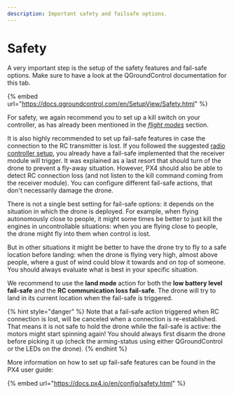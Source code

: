 ```yaml
---
description: Important safety and failsafe options.
---
```


# Safety

A very important step is the setup of the safety features and fail-safe options. Make sure to have a look at the QGroundControl documentation for this tab.

{% embed url="https://docs.qgroundcontrol.com/en/SetupView/Safety.html" %}

For safety, we again recommend you to set up a kill switch on your controller, as has already been mentioned in the [_flight modes_](radio-and-flight-modes.md) section.

It is also highly recommended to set up fail-safe features in case the connection to the RC transmitter is lost. If you followed the suggested [radio controller setup](../radio-controller-setup.md#setting-up-connections-loss-failsafe), you already have a fail-safe implemented that the receiver module will trigger. It was explained as a last resort that should turn of the drone to prevent a fly-away situation. However, PX4 should also be able to detect RC connection loss \(and not listen to the kill command coming from the receiver module\). You can configure different fail-safe actions, that don't necessarily damage the drone.

There is not a single best setting for fail-safe options: it depends on the situation in which the drone is deployed. For example, when flying autonomously close to people, it might some times be better to just kill the engines in uncontrollable situations: when you are flying close to people, the drone might fly into them when control is lost. 

But in other situations it might be better to have the drone try to fly to a safe location before landing: when the drone is flying very high, almost above people, where a gust of wind could blow it towards and on top of someone. You should always evaluate what is best in your specific situation.

We recommend to use the **land mode** action for both the **low battery level fail-safe** and the **RC communication loss fail-safe**. The drone will try to land in its current location when the fail-safe is triggered.

{% hint style="danger" %}
Note that a fail-safe action triggered when RC connection is lost, will be canceled when a connection is re-established. That means it is not safe to hold the drone while the fail-safe is active: the motors might start spinning again! You should always first disarm the drone before picking it up \(check the arming-status using either QGroundControl or the LEDs on the drone\).
{% endhint %}

More information on how to set up fail-safe features can be found in the PX4 user guide:

{% embed url="https://docs.px4.io/en/config/safety.html" %}

